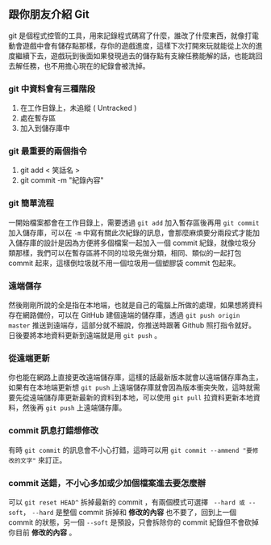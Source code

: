 ## 跟你朋友介紹 Git

git 是個程式控管的工具，用來記錄程式碼寫了什麼，誰改了什麼東西，就像打電動會遊戲中會有儲存點那樣，存你的遊戲進度，這樣下次打開來玩就能從上次的進度繼續下去，遊戲玩到後面如果發現過去的儲存點有支線任務能解的話，也能跳回去解任務，也不用擔心現在的紀錄會被洗掉。

### git 中資料會有三種階段

1. 在工作目錄上，未追縱 ( Untracked )
2. 處在暫存區
3. 加入到儲存庫中

### git 最重要的兩個指令

1. git add < 笑話名 >
2. git commit -m "紀錄內容"

### git 簡單流程

一開始檔案都會在工作目錄上，需要透過 `git add` 加入暫存區後再用 `git commit` 加入儲存庫，可以在 `-m` 中寫有關此次紀錄的訊息，會那麼麻煩要分兩段式才能加入儲存庫的設計是因為方便將多個檔案一起加入一個 commit 紀錄，就像垃圾分類那樣，我們可以在暫存區將不同的垃圾先做分類，相同、類似的一起打包 commit 起來，這樣倒垃圾就不用一個垃圾用一個塑膠袋 commit 包起來。

### 遠端儲存

然後剛剛所說的全是指在本地端，也就是自己的電腦上所做的處理，如果想將資料存在網路備份，可以在 GitHub 建個遠端的儲存庫，透過 `git push origin master` 推送到遠端存，這部分就不細說，你推送時跟著 Github 照打指令就好。日後要將本地資料更新到遠端就是用 `git push` 。

### 從遠端更新

你也能在網路上直接更改遠端儲存庫，這樣的話最新版本就會以遠端儲存庫為主，如果有在本地端更新想 `git push` 上遠端儲存庫就會因為版本衝突失敗，這時就需要先從遠端儲存庫更新最新的資料到本地，可以使用 `git pull` 拉資料更新本地資料，然後再 `git push` 上遠端儲存庫。

### commit 訊息打錯想修改

有時 `git commit` 的訊息會不小心打錯，這時可以用 `git commit --ammend "要修改的文字"` 來訂正。

### commit 送錯，不小心多加或少加個檔案進去要怎麼辦

可以 `git reset HEAD^` 拆掉最新的 commit ，有兩個模式可選擇 ` --hard 或 --soft`， `--hard` 是整個 commit 拆掉和 **修改的內容** 也不要了，回到上一個 commit 的狀態，另一個 `--soft` 是預設，只會拆除你的 commit 紀錄但不會砍掉你目前 **修改的內容** 。
